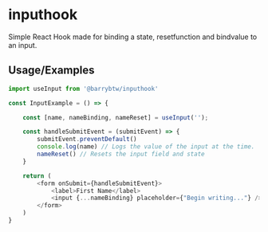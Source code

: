 # inputhook

Simple React Hook made for binding a state, resetfunction and bindvalue to an input.


## Usage/Examples

```javascript
import useInput from '@barrybtw/inputhook'

const InputExample = () => {

    const [name, nameBinding, nameReset] = useInput('');

    const handleSubmitEvent = (submitEvent) => {
        submitEvent.preventDefault()
        console.log(name) // Logs the value of the input at the time.
        nameReset() // Resets the input field and state
    }

    return (
        <form onSubmit={handleSubmitEvent}>
            <label>First Name</label>
            <input {...nameBinding} placeholder={"Begin writing..."} />
        </form>
    )
}
```

